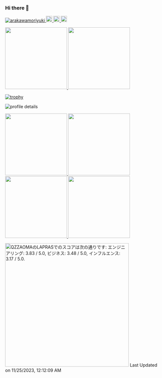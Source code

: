 ### Hi there 👋

<!--
**arakawamoriyuki/arakawamoriyuki** is a ✨ _special_ ✨ repository because its `README.md` (this file) appears on your GitHub profile.

Here are some ideas to get you started:

- 🔭 I’m currently working on ...
- 🌱 I’m currently learning ...
- 👯 I’m looking to collaborate on ...
- 🤔 I’m looking for help with ...
- 💬 Ask me about ...
- 📫 How to reach me: ...
- 😄 Pronouns: ...
- ⚡ Fun fact: ...
-->

<p align="left">
  <a href="https://github.com/arakawamoriyuki/arakawamoriyuki/">
    <img src="https://komarev.com/ghpvc/?username=arakawamoriyuki" alt="arakawamoriyuki" />
  </a>
  <a href="https://github.com/arakawamoriyuki">
    <img height="20" src="https://img.shields.io/github/followers/arakawamoriyuki?label=follow&logo=github&style=flat" />
  </a>
  <a href="https://qiita.com/arakawa_moriyuki">
    <img height="20" src="https://qiita-badge.apiapi.app/s/arakawa_moriyuki/posts.svg" />
  </a>
  <a href="https://qiita.com/arakawa_moriyuki">
    <img height="20" src="https://qiita-badge.apiapi.app/s/arakawa_moriyuki/contributions.svg" />
  </a>
</p>

<p align="left">
  <a href="https://github-readme-stats.vercel.app/api?username=arakawamoriyuki">
    <img height="200" src="https://github-readme-stats.vercel.app/api?username=arakawamoriyuki" />
  </a>
  <a href="https://github-readme-stats.vercel.app/api/top-langs/?username=arakawamoriyuki&layout=compact">
    <img height="200" src="https://github-readme-stats.vercel.app/api/top-langs/?username=arakawamoriyuki&layout=compact" />
  </a>
</p>

[![trophy](https://github-profile-trophy.vercel.app/?username=arakawamoriyuki)](https://github.com/ryo-ma/github-profile-trophy)

![profile details](http://github-profile-summary-cards.vercel.app/api/cards/profile-details?username=arakawamoriyuki&theme=github)

<p align="left">
  <a href="http://github-profile-summary-cards.vercel.app/api/cards/repos-per-language?username=arakawamoriyuki&theme=github&exclude=">
    <img height="200" src="http://github-profile-summary-cards.vercel.app/api/cards/repos-per-language?username=arakawamoriyuki&theme=github&exclude=" />
  </a>
  <a href="http://github-profile-summary-cards.vercel.app/api/cards/most-commit-language?username=arakawamoriyuki&theme=github&exclude=">
    <img height="200" src="http://github-profile-summary-cards.vercel.app/api/cards/most-commit-language?username=arakawamoriyuki&theme=github&exclude=" />
  </a>
  <a href="http://github-profile-summary-cards.vercel.app/api/cards/stats?username=arakawamoriyuki&theme=github">
    <img height="200" src="http://github-profile-summary-cards.vercel.app/api/cards/stats?username=arakawamoriyuki&theme=github" />
  </a>
  <a href="https://github-profile-summary-cards.vercel.app/api/cards/productive-time?username=arakawamoriyuki&theme=github&utcOffset=9">
    <img height="200" src="https://github-profile-summary-cards.vercel.app/api/cards/productive-time?username=arakawamoriyuki&theme=github&utcOffset=9" />
  </a>
</p>

<!--START_SECTION:lapras-card-->
<p ><a href="https://lapras.com/public/QZZAOMA" target="_blank" rel="noopener noreferrer"><img alt="QZZAOMAのLAPRASでのスコアは次の通りです: エンジニアリング: 3.83 / 5.0, ビジネス: 3.48 / 5.0, インフルエンス: 3.17 / 5.0." src="https://lapras-card-generator.vercel.app/api/svg?e=3.83&b=3.48&i=3.17&b1=%23020E27&b2=%230E5593&i1=%23030E21&i2=%231688BF&l=ja" width="400" ></a>  
Last Updated on 11/25/2023, 12:12:09 AM</p>
<!--END_SECTION:lapras-card-->
